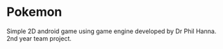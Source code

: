 # Pokemon
Simple 2D android game using game engine developed by Dr Phil Hanna. 2nd year team project.
